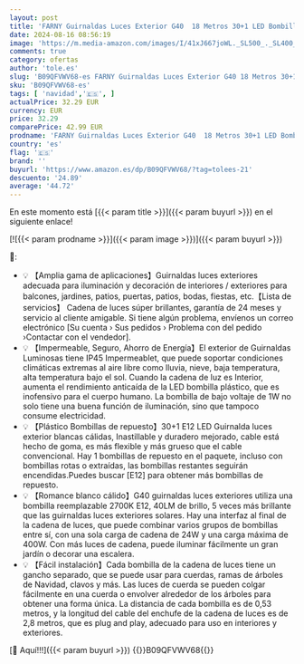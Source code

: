```yaml
---
layout: post
title: 'FARNY Guirnaldas Luces Exterior G40  18 Metros 30+1 LED Bombilla Plástico para Exterior Interior  Guirnaldas Luminosas Cadena de Luces Decoración para Jardín  Boda  Navidad  Fiestas - Blanco Cálido'
date: 2024-08-16 08:56:19
image: 'https://m.media-amazon.com/images/I/41xJ667joWL._SL500_._SL400_.jpg'
comments: true
category: ofertas
author: 'tole.es'
slug: 'B09QFVWV68-es FARNY Guirnaldas Luces Exterior G40 18 Metros 30+1 LED...'
sku: 'B09QFVWV68-es'
tags: [ 'navidad','🇪🇸', ]
actualPrice: 32.29 EUR
currency: EUR
price: 32.29
comparePrice: 42.99 EUR
prodname: 'FARNY Guirnaldas Luces Exterior G40  18 Metros 30+1 LED Bombilla Plástico para Exterior Interior  Guirnaldas Luminosas Cadena de Luces Decoración para Jardín  Boda  Navidad  Fiestas - Blanco Cálido'
country: 'es'
flag: '🇪🇸'
brand: ''
buyurl: 'https://www.amazon.es/dp/B09QFVWV68/?tag=tolees-21'
descuento: '24.89'
average: '44.72'
---
```


En este momento está [{{< param title >}}]({{< param buyurl >}}) en el siguiente enlace!

[![{{< param prodname >}}]({{< param image >}})]({{< param buyurl >}})

🔎:

- 💡 【Amplia gama de aplicaciones】Guirnaldas luces exteriores adecuada para iluminación y decoración de interiores / exteriores para balcones, jardines, patios, puertas, patios, bodas, fiestas, etc.【Lista de servicios】 Cadena de luces súper brillantes, garantía de 24 meses y servicio al cliente amigable. Si tiene algún problema, envíenos un correo electrónico [Su cuenta › Sus pedidos › Problema con del pedido ›Contactar con el vendedor].
- 💡 【Impermeable, Seguro, Ahorro de Energía】El exterior de Guirnaldas Luminosas tiene IP45 Impermeablet, que puede soportar condiciones climáticas extremas al aire libre como lluvia, nieve, baja temperatura, alta temperatura bajo el sol. Cuando la cadena de luz es Interior, aumenta el rendimiento anticaída de la LED bombilla plástico, que es inofensivo para el cuerpo humano. La bombilla de bajo voltaje de 1W no solo tiene una buena función de iluminación, sino que tampoco consume electricidad.
- 💡 【Plástico Bombillas de repuesto】30+1 E12 LED Guirnalda luces exterior blancas cálidas, Inastillable y duradero mejorado, cable está hecho de goma, es más flexible y más grueso que el cable convencional. Hay 1 bombillas de repuesto en el paquete, incluso con bombillas rotas o extraídas, las bombillas restantes seguirán encendidas.Puedes buscar [E12] para obtener más bombillas de repuesto.
- 💡 【Romance blanco cálido】G40 guirnaldas luces exteriores utiliza una bombilla reemplazable 2700K E12, 40LM de brillo, 5 veces más brillante que las guirnaldas luces exteriores solares. Hay una interfaz al final de la cadena de luces, que puede combinar varios grupos de bombillas entre sí, con una sola carga de cadena de 24W y una carga máxima de 400W. Con más luces de cadena, puede iluminar fácilmente un gran jardín o decorar una escalera.
- 💡 【Fácil instalación】Cada bombilla de la cadena de luces tiene un gancho separado, que se puede usar para cuerdas, ramas de árboles de Navidad, clavos y más. Las luces de cuerda se pueden colgar fácilmente en una cuerda o envolver alrededor de los árboles para obtener una forma única. La distancia de cada bombilla es de 0,53 metros, y la longitud del cable del enchufe de la cadena de luces es de 2,8 metros, que es plug and play, adecuado para uso en interiores y exteriores.

[🛒 Aquí!!!]({{< param buyurl >}})
{{<world>}}B09QFVWV68{{</world>}}

